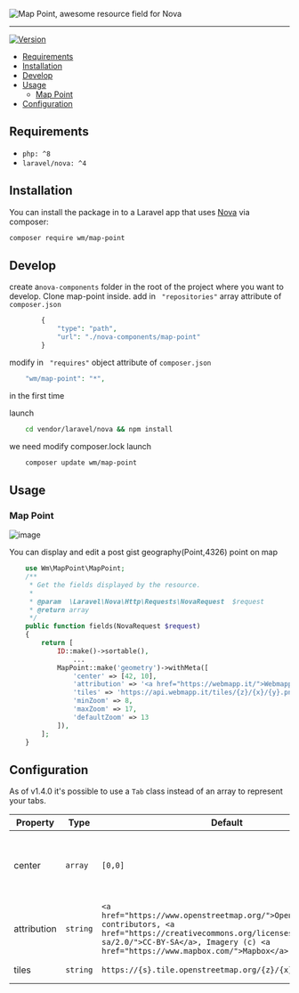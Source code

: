 ![Map Point, awesome resource field for Nova](banner.png)

---

[![Version](http://poser.pugx.org/wm/map-point/version)](https://packagist.org/packages/wm/map-point)

- [Requirements](#requirements)
- [Installation](#installation)
- [Develop](#develop)
- [Usage](#usage)
  - [Map Point](#map-point)
- [Configuration](#configuration)

## Requirements

- `php: ^8`
- `laravel/nova: ^4`

## Installation

You can install the package in to a Laravel app that uses [Nova](https://nova.laravel.com) via composer:

```bash
composer require wm/map-point
```

## Develop
create a```nova-components``` folder in the root of the project where you want to develop.
Clone map-point inside.
add  in ``` "repositories"``` array  attribute of ```composer.json```  
```php 
        {
            "type": "path",
            "url": "./nova-components/map-point"
        }

```

modify  in ``` "requires"``` object  attribute of ```composer.json```  
```php 
    "wm/map-point": "*",

```
in the first time

launch
```bash
    cd vendor/laravel/nova && npm install
```
we need modify composer.lock 
launch
```bash
    composer update wm/map-point
```







## Usage

### Map Point

![image](field.png)

You can display and edit a post gist geography(Point,4326) point on map

```php
    use Wm\MapPoint\MapPoint;
    /**
     * Get the fields displayed by the resource.
     *
     * @param  \Laravel\Nova\Http\Requests\NovaRequest  $request
     * @return array
     */
    public function fields(NovaRequest $request)
    {
        return [
            ID::make()->sortable(),
                ...
            MapPoint::make('geometry')->withMeta([
                'center' => [42, 10],
                'attribution' => '<a href="https://webmapp.it/">Webmapp</a> contributors',
                'tiles' => 'https://api.webmapp.it/tiles/{z}/{x}/{y}.png',
                'minZoom' => 8,
                'maxZoom' => 17,
                'defaultZoom' => 13
            ]),
        ];
    }
```
## Configuration

As of v1.4.0 it's possible to use a `Tab` class instead of an array to represent your tabs.

| Property    | Type                | Default     | Description                                                                                                                                                            |
|-------------|---------------------|-------------|------------------------------------------------------------------------------------------------------------------------------------------------------------------------|
| center        | `array`            | `[0,0]`      | The coordinates used for center the view of an empty map                                                                                              |
| attribution      | `string` | `<a href="https://www.openstreetmap.org/">OpenStreetMap</a> contributors, <a href="https://creativecommons.org/licenses/by-sa/2.0/">CC-BY-SA</a>, Imagery (c) <a href="https://www.mapbox.com/">Mapbox</a>`      | the html showed as map attribution                                   |
| tiles  | `string` | `https://{s}.tile.openstreetmap.org/{z}/{x}/{y}.png`      | The tile url used.                                    |

